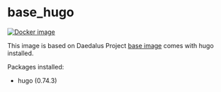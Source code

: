 # base_hugo

[![Docker image](https://img.shields.io/badge/docker-latest-blue.svg)](https://hub.docker.com/r/daedalusproject/base_hugo)

This image is based on Daedalus Project [base image](/base) comes with hugo installed.

Packages installed:

 * hugo (0.74.3)

